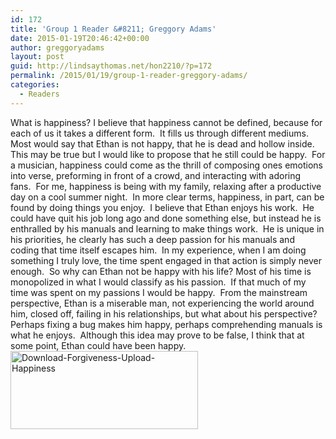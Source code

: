 ```yaml
---
id: 172
title: 'Group 1 Reader &#8211; Greggory Adams'
date: 2015-01-19T20:46:42+00:00
author: greggoryadams
layout: post
guid: http://lindsaythomas.net/hon2210/?p=172
permalink: /2015/01/19/group-1-reader-greggory-adams/
categories:
  - Readers
---
```

What is happiness? I believe that happiness cannot be defined, because for each of us it takes a different form.  It fills us through different mediums.  Most would say that Ethan is not happy, that he is dead and hollow inside.  This may be true but I would like to propose that he still could be happy.  For a musician, happiness could come as the thrill of composing ones emotions into verse, preforming in front of a crowd, and interacting with adoring fans.  For me, happiness is being with my family, relaxing after a productive day on a cool summer night.  In more clear terms, happiness, in part, can be found by doing things you enjoy.  I believe that Ethan enjoys his work.  He could have quit his job long ago and done something else, but instead he is enthralled by his manuals and learning to make things work.  He is unique in his priorities, he clearly has such a deep passion for his manuals and coding that time itself escapes him.  In my experience, when I am doing something I truly love, the time spent engaged in that action is simply never enough.  So why can Ethan not be happy with his life? Most of his time is monopolized in what I would classify as his passion.  If that much of my time was spent on my passions I would be happy.  From the mainstream perspective, Ethan is a miserable man, not experiencing the world around him, closed off, failing in his relationships, but what about his perspective?  Perhaps fixing a bug makes him happy, perhaps comprehending manuals is what he enjoys.  Although this idea may prove to be false, I think that at some point, Ethan could have been happy. <img class=" size-medium wp-image-173 alignright" src="http://lindsaythomas.net/hon2210/wp-content/uploads/sites/7/2015/01/Download-Forgiveness-Upload-Happiness-300x125.jpg" alt="Download-Forgiveness-Upload-Happiness" width="300" height="125" srcset="http://lindsaythomas.net/hon2210/wp-content/uploads/sites/7/2015/01/Download-Forgiveness-Upload-Happiness-300x125.jpg 300w, http://lindsaythomas.net/hon2210/wp-content/uploads/sites/7/2015/01/Download-Forgiveness-Upload-Happiness-100x42.jpg 100w, http://lindsaythomas.net/hon2210/wp-content/uploads/sites/7/2015/01/Download-Forgiveness-Upload-Happiness-150x63.jpg 150w, http://lindsaythomas.net/hon2210/wp-content/uploads/sites/7/2015/01/Download-Forgiveness-Upload-Happiness-200x83.jpg 200w, http://lindsaythomas.net/hon2210/wp-content/uploads/sites/7/2015/01/Download-Forgiveness-Upload-Happiness-450x188.jpg 450w, http://lindsaythomas.net/hon2210/wp-content/uploads/sites/7/2015/01/Download-Forgiveness-Upload-Happiness-600x250.jpg 600w, http://lindsaythomas.net/hon2210/wp-content/uploads/sites/7/2015/01/Download-Forgiveness-Upload-Happiness.jpg 755w" sizes="(max-width: 300px) 100vw, 300px" />